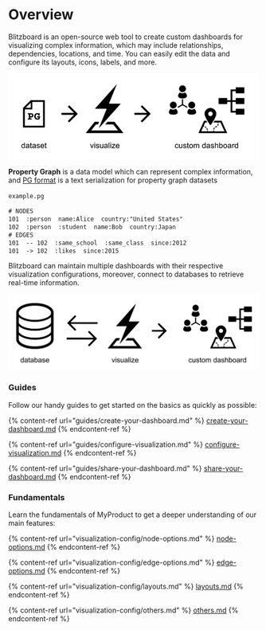 # Overview

Blitzboard is an open-source web tool to create custom dashboards for visualizing complex information, which may include relationships, dependencies, locations, and time. You can easily edit the data and configure its layouts, icons, labels, and more.&#x20;

![](.gitbook/assets/images.png)

**Property Graph** is a data model which can represent complex information, and [PG format](https://pg-format.readthedocs.io/en/0.3/contents/pg-format.html) is a text serialization for property graph datasets&#x20;

`example.pg`

```
# NODES
101  :person  name:Alice  country:"United States"
102  :person  :student  name:Bob  country:Japan
# EDGES
101  -- 102  :same_school  :same_class  since:2012
101  -> 102  :likes  since:2015
```

Blitzboard can maintain multiple dashboards with their respective visualization configurations, moreover, connect to databases to retrieve real-time information.

![](<.gitbook/assets/Screen Shot 2022-02-26 at 15.55.49.png>)

### Guides

Follow our handy guides to get started on the basics as quickly as possible:

{% content-ref url="guides/create-your-dashboard.md" %}
[create-your-dashboard.md](guides/create-your-dashboard.md)
{% endcontent-ref %}

{% content-ref url="guides/configure-visualization.md" %}
[configure-visualization.md](guides/configure-visualization.md)
{% endcontent-ref %}

{% content-ref url="guides/share-your-dashboard.md" %}
[share-your-dashboard.md](guides/share-your-dashboard.md)
{% endcontent-ref %}

### Fundamentals

Learn the fundamentals of MyProduct to get a deeper understanding of our main features:

{% content-ref url="visualization-config/node-options.md" %}
[node-options.md](visualization-config/node-options.md)
{% endcontent-ref %}

{% content-ref url="visualization-config/edge-options.md" %}
[edge-options.md](visualization-config/edge-options.md)
{% endcontent-ref %}

{% content-ref url="visualization-config/layouts.md" %}
[layouts.md](visualization-config/layouts.md)
{% endcontent-ref %}

{% content-ref url="visualization-config/others.md" %}
[others.md](visualization-config/others.md)
{% endcontent-ref %}
